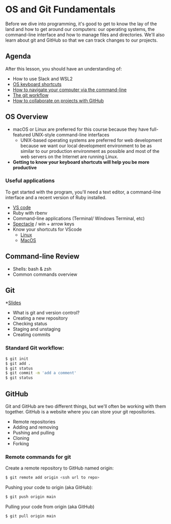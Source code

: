 # OS and Git Fundamentals

Before we dive into programming, it's good to get to know the lay of the land and how to get around our computers: our operating systems, the command-line interface and how to manage files and directories. We'll also learn about git and GitHub so that we can track changes to our projects.

## Agenda
After this lesson, you should have an understanding of:

  * How to use Slack and WSL2
  * [OS keyboard shortcuts](#os-overview)
  * [How to navigate your computer via the command-line](#command-line-review)
  * [The git workflow](#git)
  * [How to collaborate on projects with GitHub](#github)

## OS Overview
  * macOS or Linux are preferred for this course because they have full-featured UNIX-style command-line interfaces
    * UNIX-based operating systems are preferred for web development because we want our local development environment to be as similar to our production environment as possible and most of the web servers on the Internet are running Linux.
  * **Getting to know your keyboard shortcuts will help you be more productive**

### Useful applications
To get started with the program, you'll need a text editor, a command-line interface and a recent version of Ruby installed.

  * [VS code](https://code.visualstudio.com/)
  * Ruby with rbenv
  * Command-line applications (Terminal/ Windows Terminal, etc)
  * [Spectacle](https://spectacleapp.com) / win + arrow keys
  * Know your shortcuts for VScode 
    * [Linux](https://code.visualstudio.com/shortcuts/keyboard-shortcuts-linux.pdf)
    * [MacOS](https://code.visualstudio.com/shortcuts/keyboard-shortcuts-macos.pdf)


## Command-line Review
  * Shells: bash & zsh
  * Common commands overview

## Git
  *[Slides](https://drive.google.com/file/d/17uGFXR55FTC2o7orXpB1d5q1DgLTIf3D/view?usp=sharing)
  * What is git and version control?
  * Creating a new repository
  * Checking status
  * Staging and unstaging
  * Creating commits


### Standard Git workflow:

```bash
$ git init
$ git add .
$ git status
$ git commit -m 'add a comment'
$ git status
```

## GitHub
Git and GitHub are two different things, but we'll often be working with them together. GitHub is a website where you can store your git repositories.

  * Remote repositories
  * Adding and removing
  * Pushing and pulling
  * Cloning
  * Forking

### Remote commands for git

Create a remote repository to GitHub named origin:
```bash
$ git remote add origin <ssh url to repo>
```

Pushing your code to origin (aka GitHub):
```bash
$ git push origin main
```

Pulling your code from origin (aka GitHub)

```bash
$ git pull origin main
```
